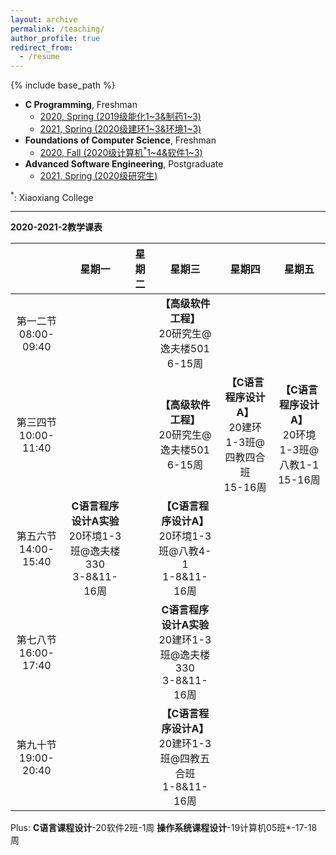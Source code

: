 ```yaml
---
layout: archive
permalink: /teaching/
author_profile: true
redirect_from:
  - /resume
---
```


{% include base_path %}

* **C Programming**, Freshman
  * [2020, Spring (2019级能化1~3&制药1~3)](http://guoshengkang.github.io/teaching/2020-spring-c-programming)
  * [2021, Spring (2020级建环1~3&环境1~3)](http://guoshengkang.github.io/teaching/2021-spring-c-programming)
* **Foundations of Computer Science**, Freshman
  * [2020, Fall (2020级计算机<sup>\*</sup>1~4&软件1~3)](http://guoshengkang.github.io/teaching/2020-fall-foundations-of-computer-science)
* **Advanced Software Engineering**, Postgraduate
  * [2021, Spring (2020级研究生)](http://guoshengkang.github.io/teaching/2021-spring-advanced-software-engineering)

<sup>\*</sup>: Xiaoxiang College
- - -

**2020-2021-2教学课表**

|        |星期一|星期二|星期三|星期四|星期五|
| :----: | :----: | :----: | :----: | :----: | :----: |
|第一二节<br>08:00-09:40|	|	|**【高级软件工程】**<br>20研究生@逸夫楼501<br>6-15周|	 |	|
|第三四节<br>10:00-11:40|	|	|**【高级软件工程】**<br>20研究生@逸夫楼501<br>6-15周|**【C语言程序设计A】**<br>20建环1-3班@四教四合班<br>15-16周|**【C语言程序设计A】**<br>20环境1-3班@八教1-1<br>15-16周|
|第五六节<br>14:00-15:40|**C语言程序设计A实验**<br>20环境1-3班@逸夫楼330<br>3-8&11-16周|	 |**【C语言程序设计A】**<br>20环境1-3班@八教4-1<br>1-8&11-16周|	 |	|
|第七八节<br>16:00-17:40|	|	 |**C语言程序设计A实验**<br>20建环1-3班@逸夫楼330<br>3-8&11-16周| 	|	|
|第九十节<br>19:00-20:40|	|	|**【C语言程序设计A】**<br>20建环1-3班@四教五合班<br>1-8&11-16周|	 |	|

Plus: **C语言课程设计**-20软件2班-1周    **操作系统课程设计**-19计算机05班\*-17-18周